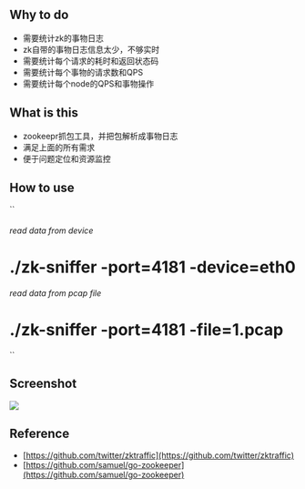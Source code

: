 ## Why to do

- 需要统计zk的事物日志
- zk自带的事物日志信息太少，不够实时
- 需要统计每个请求的耗时和返回状态码
- 需要统计每个事物的请求数和QPS
- 需要统计每个node的QPS和事物操作

## What is this

- zookeepr抓包工具，并把包解析成事物日志
- 满足上面的所有需求
- 便于问题定位和资源监控

## How to use

``
###### read data from device
# ./zk-sniffer -port=4181 -device=eth0
###### read data from pcap file
# ./zk-sniffer -port=4181 -file=1.pcap
``
## Screenshot

![](http://wx4.sinaimg.cn/mw690/6f6a4381ly1fcjaly09eej213e0hkgxg.jpg)

## Reference

- [https://github.com/twitter/zktraffic](https://github.com/twitter/zktraffic)
- [https://github.com/samuel/go-zookeeper](https://github.com/samuel/go-zookeeper)


